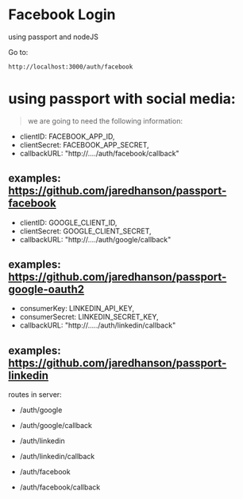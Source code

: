 # Facebook Login
using passport and nodeJS 

Go to:
```bash
http://localhost:3000/auth/facebook
```
# using passport with social media:
> we are going to need the following information:

* clientID: FACEBOOK_APP_ID,
* clientSecret: FACEBOOK_APP_SECRET,
* callbackURL: "http://..../auth/facebook/callback"

examples: https://github.com/jaredhanson/passport-facebook
---------------------------------------------------------
* clientID: GOOGLE_CLIENT_ID,
* clientSecret: GOOGLE_CLIENT_SECRET,
* callbackURL: "http://..../auth/google/callback"

examples: https://github.com/jaredhanson/passport-google-oauth2
----------------------------------------------------------
* consumerKey: LINKEDIN_API_KEY,
* consumerSecret: LINKEDIN_SECRET_KEY,
* callbackURL: "http://...../auth/linkedin/callback"

examples: https://github.com/jaredhanson/passport-linkedin
---------------------------------------------------------
routes in server:
* /auth/google
* /auth/google/callback

* /auth/linkedin
* /auth/linkedin/callback

* /auth/facebook
* /auth/facebook/callback
